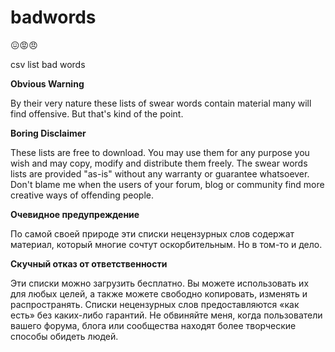 # badwords

:confounded::rage::angry:

csv list bad words

**Obvious Warning**

By their very nature these lists of swear words contain material many will find offensive. But that's kind of the point.

**Boring Disclaimer**

These lists are free to download. You may use them for any purpose you wish and may copy, modify and distribute them freely. The swear words lists are provided "as-is" without any warranty or guarantee whatsoever. Don't blame me when the users of your forum, blog or community find more creative ways of offending people.

**Очевидное предупреждение**

По самой своей природе эти списки нецензурных слов содержат материал, который многие сочтут оскорбительным. Но в том-то и дело.

**Скучный отказ от ответственности**

Эти списки можно загрузить бесплатно. Вы можете использовать их для любых целей, а также можете свободно копировать, изменять и распространять. Списки нецензурных слов предоставляются «как есть» без каких-либо гарантий. Не обвиняйте меня, когда пользователи вашего форума, блога или сообщества находят более творческие способы обидеть людей.
